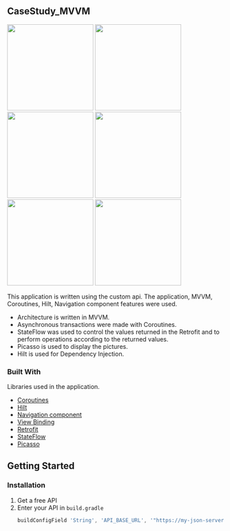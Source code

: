 <!-- ABOUT THE PROJECT -->
## CaseStudy_MVVM
<p float="left">
  <img src="https://user-images.githubusercontent.com/18207490/162331072-c5021d3c-082d-4457-8e8f-bd5fae534865.jpg" height="200">
  <img src="https://user-images.githubusercontent.com/18207490/162331075-6f22d5a9-cebe-4369-94f8-2cd35a3b6321.jpg" height="200">
  <img src="https://user-images.githubusercontent.com/18207490/162331078-84051977-fd3a-46eb-afd9-fdfe14e46ffd.jpg" height="200">
  <img src="https://user-images.githubusercontent.com/18207490/162331079-37b72409-11ad-4679-8f89-dbf448607b03.jpg" height="200">
  <img src="https://user-images.githubusercontent.com/18207490/162331082-bbc9ab8d-c0f3-4a0b-a9d9-e75c61bf9739.jpg" height="200">
  <img src="https://user-images.githubusercontent.com/18207490/162331083-5281dba4-ccc7-4df1-a2a0-6bdb67a33efe.jpg" height="200">
</p>

This application is written using the custom api. The application, MVVM, Coroutines, Hilt, Navigation component features were used.

 * Architecture is written in MVVM. 
 * Asynchronous transactions were made with Coroutines. 
 * StateFlow was used to control the values returned in the Retrofit and to perform operations according to the returned values.
 * Picasso is used to display the pictures.
 * Hilt is used for Dependency Injection.

### Built With

Libraries used in the application.

* [Coroutines](https://developer.android.com/kotlin/coroutines)
* [Hilt](https://developer.android.com/training/dependency-injection/hilt-android)
* [Navigation component](https://developer.android.com/guide/navigation/navigation-getting-started)
* [View Binding](https://developer.android.com/topic/libraries/view-binding)
* [Retrofit](https://square.github.io/retrofit/)
* [StateFlow](https://developer.android.com/kotlin/flow/stateflow-and-sharedflow)
* [Picasso](https://square.github.io/picasso/)

<!-- GETTING STARTED -->
## Getting Started

### Installation

1. Get a free API
2. Enter your API in `build.gradle`
   ```js
   buildConfigField 'String', 'API_BASE_URL', '"https://my-json-server.typicode.com/engincancan/case"'
   ```
